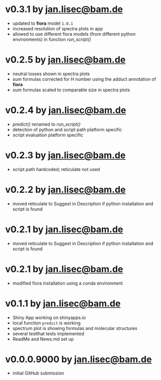 # v0.3.1 by jan.lisec@bam.de

* updated to **fiora** model `1.0.1`
* increased resolution of spectra plots in app
* allowed to use different fiora models (from different python environments)
  in function *run_script()*

# v0.2.5 by jan.lisec@bam.de

* neutral losses shown in spectra plots
* sum formulas corrected for H number using the adduct annotation of **fiora**
* sum formulas scaled to comparable size in spectra plots

# v0.2.4 by jan.lisec@bam.de

* *predict()* renamed to *run_script()*
* detection of python and script path platform specific
* script evaluation platform specific

# v0.2.3 by jan.lisec@bam.de

* script path hardcoded; reticulate not used

# v0.2.2 by jan.lisec@bam.de

* moved reticulate to Suggest in Description if python installation and script is found

# v0.2.1 by jan.lisec@bam.de

* moved reticulate to Suggest in Description if python installation and script is found

# v0.2.1 by jan.lisec@bam.de

* modified fiora installation using a conda environment

# v0.1.1 by jan.lisec@bam.de

* Shiny App working on shinyapps.io
* local function `predict` is working
* spectrum plot is showing formulas and molecular structures
* several testthat tests implemented
* ReadMe and News.md set up

# v0.0.0.9000 by jan.lisec@bam.de

* initial GitHub submission
